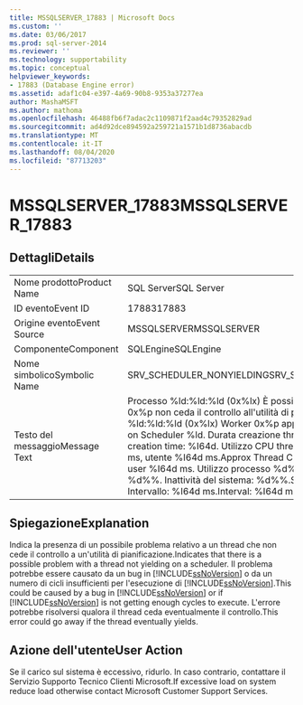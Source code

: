 ```yaml
---
title: MSSQLSERVER_17883 | Microsoft Docs
ms.custom: ''
ms.date: 03/06/2017
ms.prod: sql-server-2014
ms.reviewer: ''
ms.technology: supportability
ms.topic: conceptual
helpviewer_keywords:
- 17883 (Database Engine error)
ms.assetid: adaf1c04-e397-4a69-90b8-9353a37277ea
author: MashaMSFT
ms.author: mathoma
ms.openlocfilehash: 46488fb6f7adac2c1109871f2aad4c79352829ad
ms.sourcegitcommit: ad4d92dce894592a259721a1571b1d8736abacdb
ms.translationtype: MT
ms.contentlocale: it-IT
ms.lasthandoff: 08/04/2020
ms.locfileid: "87713203"
---
```

# <a name="mssqlserver_17883"></a><span data-ttu-id="664ae-102">MSSQLSERVER_17883</span><span class="sxs-lookup"><span data-stu-id="664ae-102">MSSQLSERVER_17883</span></span>
    
## <a name="details"></a><span data-ttu-id="664ae-103">Dettagli</span><span class="sxs-lookup"><span data-stu-id="664ae-103">Details</span></span>  
  
|||  
|-|-|  
|<span data-ttu-id="664ae-104">Nome prodotto</span><span class="sxs-lookup"><span data-stu-id="664ae-104">Product Name</span></span>|<span data-ttu-id="664ae-105">SQL Server</span><span class="sxs-lookup"><span data-stu-id="664ae-105">SQL Server</span></span>|  
|<span data-ttu-id="664ae-106">ID evento</span><span class="sxs-lookup"><span data-stu-id="664ae-106">Event ID</span></span>|<span data-ttu-id="664ae-107">17883</span><span class="sxs-lookup"><span data-stu-id="664ae-107">17883</span></span>|  
|<span data-ttu-id="664ae-108">Origine evento</span><span class="sxs-lookup"><span data-stu-id="664ae-108">Event Source</span></span>|<span data-ttu-id="664ae-109">MSSQLSERVER</span><span class="sxs-lookup"><span data-stu-id="664ae-109">MSSQLSERVER</span></span>|  
|<span data-ttu-id="664ae-110">Componente</span><span class="sxs-lookup"><span data-stu-id="664ae-110">Component</span></span>|<span data-ttu-id="664ae-111">SQLEngine</span><span class="sxs-lookup"><span data-stu-id="664ae-111">SQLEngine</span></span>|  
|<span data-ttu-id="664ae-112">Nome simbolico</span><span class="sxs-lookup"><span data-stu-id="664ae-112">Symbolic Name</span></span>|<span data-ttu-id="664ae-113">SRV_SCHEDULER_NONYIELDING</span><span class="sxs-lookup"><span data-stu-id="664ae-113">SRV_SCHEDULER_NONYIELDING</span></span>|  
|<span data-ttu-id="664ae-114">Testo del messaggio</span><span class="sxs-lookup"><span data-stu-id="664ae-114">Message Text</span></span>|<span data-ttu-id="664ae-115">Processo %ld:%ld:%ld (0x%lx) È possibile che il thread di lavoro 0x%p non ceda il controllo all'utilità di pianificazione %ld.</span><span class="sxs-lookup"><span data-stu-id="664ae-115">Process %ld:%ld:%ld (0x%lx) Worker 0x%p appears to be non-yielding on Scheduler %ld.</span></span> <span data-ttu-id="664ae-116">Durata creazione thread: %I64d.</span><span class="sxs-lookup"><span data-stu-id="664ae-116">Thread creation time: %I64d.</span></span> <span data-ttu-id="664ae-117">Utilizzo CPU thread (circa): kernel %I64d ms, utente %I64d ms.</span><span class="sxs-lookup"><span data-stu-id="664ae-117">Approx Thread CPU Used: kernel %I64d ms, user %I64d ms.</span></span> <span data-ttu-id="664ae-118">Utilizzo processo %d%%.</span><span class="sxs-lookup"><span data-stu-id="664ae-118">Process Utilization %d%%.</span></span> <span data-ttu-id="664ae-119">Inattività del sistema: %d%%.</span><span class="sxs-lookup"><span data-stu-id="664ae-119">System Idle %d%%.</span></span> <span data-ttu-id="664ae-120">Intervallo: %I64d ms.</span><span class="sxs-lookup"><span data-stu-id="664ae-120">Interval: %I64d ms.</span></span>|  
  
## <a name="explanation"></a><span data-ttu-id="664ae-121">Spiegazione</span><span class="sxs-lookup"><span data-stu-id="664ae-121">Explanation</span></span>  
 <span data-ttu-id="664ae-122">Indica la presenza di un possibile problema relativo a un thread che non cede il controllo a un'utilità di pianificazione.</span><span class="sxs-lookup"><span data-stu-id="664ae-122">Indicates that there is a possible problem with a thread not yielding on a scheduler.</span></span>  <span data-ttu-id="664ae-123">Il problema potrebbe essere causato da un bug in [!INCLUDE[ssNoVersion](../../includes/ssnoversion-md.md)] o da un numero di cicli insufficienti per l'esecuzione di [!INCLUDE[ssNoVersion](../../includes/ssnoversion-md.md)].</span><span class="sxs-lookup"><span data-stu-id="664ae-123">This could be caused by a bug in [!INCLUDE[ssNoVersion](../../includes/ssnoversion-md.md)] or if [!INCLUDE[ssNoVersion](../../includes/ssnoversion-md.md)] is not getting enough cycles to execute.</span></span>  <span data-ttu-id="664ae-124">L'errore potrebbe risolversi qualora il thread ceda eventualmente il controllo.</span><span class="sxs-lookup"><span data-stu-id="664ae-124">This error could go away if the thread eventually yields.</span></span>  
  
## <a name="user-action"></a><span data-ttu-id="664ae-125">Azione dell'utente</span><span class="sxs-lookup"><span data-stu-id="664ae-125">User Action</span></span>  
 <span data-ttu-id="664ae-126">Se il carico sul sistema è eccessivo, ridurlo. In caso contrario, contattare il Servizio Supporto Tecnico Clienti Microsoft.</span><span class="sxs-lookup"><span data-stu-id="664ae-126">If excessive load on system reduce load otherwise contact Microsoft Customer Support Services.</span></span>  
  
  
